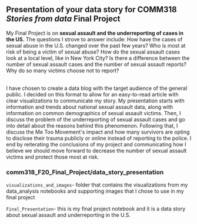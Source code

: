 ## Presentation of your data story for COMM318 _Stories from data_ Final Project


My Final Project is on **sexual assault and the underreporting of cases in the US.** The questions I strove to answer include: How have the cases of sexual abuse in the U.S. changed over the past few years? Who is most at risk of being a victim of sexual abuse? How do the sexual assault cases look at a local level, like in New York City? Is there a difference between the number of sexual assault cases and the number of sexual assault reports? Why do so many victims choose not to report?

<br>
I have chosen to create a data blog with the target audience of the general public. I decided on this format to allow for an easy-to-read article with clear visualizations to communicate my story. My presentation starts with information and trends about national sexual assault data, along with information on common demographics of sexual assault victims. Then, I discuss the problem of the underreporting of sexual assault cases and go into detail about the reasons behind this phenomenon. Following that, I discuss the Me Too Movement's impact and how many survivors are opting to disclose their trauma publicly or online instead of reporting to the police. I end by reiterating the conclusions of my project and communicating how I believe we should move forward to decrease the number of sexual assault victims and protect those most at risk. 

### comm318_F20_Final_Project/data_story_presentation

`visualizations_and_images`- folder that contains the visualizations from my data_analysis notebooks and supporting images that I chose to use in my final project

`Final_Presentation`- this is my final project notebook and it is a data story about sexual assault and underreporting in the U.S.



